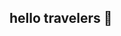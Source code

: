 ## hello travelers 👋

<!--

**Here are some ideas to get you started:**

🙋‍♀️ Group created for the elaboration of projects in both Back and Front
🍿 Members don't sleep much
-->

